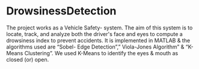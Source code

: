 # DrowsinessDetection

The project works as a Vehicle Safety- system. The aim of this system is to locate, track, and analyze both the driver's face and eyes to compute a drowsiness index to prevent accidents.
It is implemented in MATLAB & the algorithms used are “Sobel- Edge Detection”,” Viola-Jones Algorithm” & “K-Means Clustering”. We used K-Means to identify the eyes & mouth as closed (or) open.
